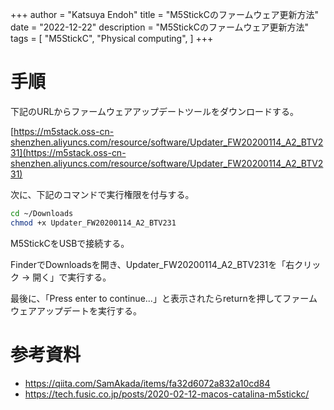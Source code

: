 +++
author = "Katsuya Endoh"
title = "M5StickCのファームウェア更新方法"
date = "2022-12-22"
description = "M5StickCのファームウェア更新方法"
tags = [
    "M5StickC",
    "Physical computing",
]
+++

<!--more-->

# 手順

下記のURLからファームウェアアップデートツールをダウンロードする。

[https://m5stack.oss-cn-shenzhen.aliyuncs.com/resource/software/Updater_FW20200114_A2_BTV231](https://m5stack.oss-cn-shenzhen.aliyuncs.com/resource/software/Updater_FW20200114_A2_BTV231)

次に、下記のコマンドで実行権限を付与する。

```bash
cd ~/Downloads
chmod +x Updater_FW20200114_A2_BTV231
```

M5StickCをUSBで接続する。

FinderでDownloadsを開き、Updater_FW20200114_A2_BTV231を「右クリック -> 開く」で実行する。

最後に、「Press enter to continue...」と表示されたらreturnを押してファームウェアアップデートを実行する。

# 参考資料

- https://qiita.com/SamAkada/items/fa32d6072a832a10cd84
- https://tech.fusic.co.jp/posts/2020-02-12-macos-catalina-m5stickc/
